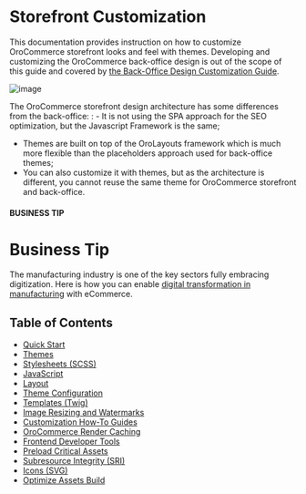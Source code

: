 <!-- meta: description = Practical guides on developing and customizing the OroCommerce storefront design for the frontend developers -->

<a id="dev-doc-frontend-storefront"></a>

# Storefront Customization

This documentation provides instruction on how to customize OroCommerce storefront looks and feel with themes. Developing and customizing the OroCommerce back-office design is out of the scope of this guide and covered by [the Back-Office Design Customization Guide](../back-office/index.md#dev-doc-frontend-back-office-theming).

![image](user/img/storefront/strefront_landing.png)

The OroCommerce storefront design architecture has some differences from the back-office:
: - It is not using the SPA approach for the SEO optimization, but the Javascript Framework is the same;
  - Themes are built on top of the OroLayouts framework which is much more flexible than the placeholders approach used for back-office themes;
  - You can also customize it with themes, but as the architecture is different, you cannot reuse the same theme for OroCommerce storefront and back-office.

#### BUSINESS TIP
# Business Tip

The manufacturing industry is one of the key sectors fully embracing digitization. Here is how you can enable <a href="https://oroinc.com/b2b-ecommerce/blog/digital-transformation-in-manufacturing/" target="_blank">digital transformation in manufacturing</a> with eCommerce.

<h2>Table of Contents</h2>

* [Quick Start](quick-start.md)
* [Themes](theming.md)
* [Stylesheets (SCSS)](css/index.md)
* [JavaScript](javascript.md)
* [Layout](layouts/index.md)
* [Theme Configuration](theme-configuration.md)
* [Templates (Twig)](templates.md)
* [Image Resizing and Watermarks](images.md)
* [Customization How-To Guides](how-to/index.md)
* [OroCommerce Render Caching](render-cache.md)
* [Frontend Developer Tools](debugging.md)
* [Preload Critical Assets](preload-critical-assets.md)
* [Subresource Integrity (SRI)](subresource-integrity.md)
* [Icons (SVG)](svg-icons.md)
* [Optimize Assets Build](optimize-build.md)
